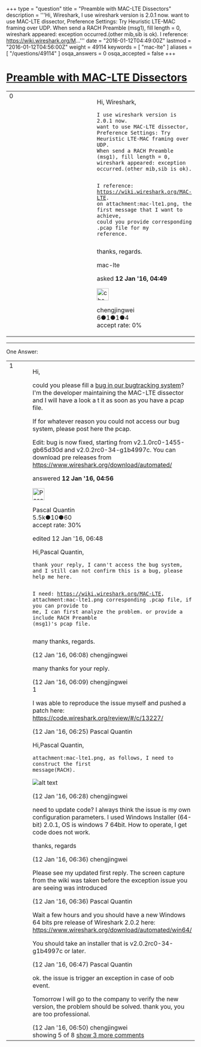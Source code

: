 +++
type = "question"
title = "Preamble with MAC-LTE Dissectors"
description = '''Hi, Wireshark, I use wireshark version is 2.0.1 now. want to use MAC-LTE dissector, Preference Settings: Try Heuristic LTE-MAC framing over UDP. When send a RACH Preamble (msg1), fill length = 0, wireshark appeared: exception occurred.(other mib,sib is ok).  I reference: https://wiki.wireshark.org/M...'''
date = "2016-01-12T04:49:00Z"
lastmod = "2016-01-12T04:56:00Z"
weight = 49114
keywords = [ "mac-lte" ]
aliases = [ "/questions/49114" ]
osqa_answers = 0
osqa_accepted = false
+++

<div class="headNormal">

# [Preamble with MAC-LTE Dissectors](/questions/49114/preamble-with-mac-lte-dissectors)

</div>

<div id="main-body">

<div id="askform">

<table id="question-table" style="width:100%;"><colgroup><col style="width: 50%" /><col style="width: 50%" /></colgroup><tbody><tr class="odd"><td style="width: 30px; vertical-align: top"><div class="vote-buttons"><div id="post-49114-score" class="post-score" title="current number of votes">0</div><div id="favorite-count" class="favorite-count"></div></div></td><td><div id="item-right"><div class="question-body"><p>Hi, Wireshark,</p><pre><code>I use wireshark version is 2.0.1 now.
want to use MAC-LTE dissector, Preference Settings: Try Heuristic LTE-MAC framing over UDP.
When send a RACH Preamble (msg1), fill length = 0, wireshark appeared: exception occurred.(other mib,sib is ok).

I reference: https://wiki.wireshark.org/MAC-LTE.
on attachment:mac-lte1.png, the first message that I want to achieve, could you provide corresponding .pcap file for my reference.</code></pre><p>thanks, regards.</p></div><div id="question-tags" class="tags-container tags">mac-lte</div><div id="question-controls" class="post-controls"></div><div class="post-update-info-container"><div class="post-update-info post-update-info-user"><p>asked <strong>12 Jan '16, 04:49</strong></p><img src="https://secure.gravatar.com/avatar/16f68527875df52e787f82dda1c04068?s=32&amp;d=identicon&amp;r=g" class="gravatar" width="32" height="32" alt="chengjingwei&#39;s gravatar image" /><p>chengjingwei<br />
<span class="score" title="6 reputation points">6</span><span title="1 badges"><span class="badge1">●</span><span class="badgecount">1</span></span><span title="1 badges"><span class="silver">●</span><span class="badgecount">1</span></span><span title="4 badges"><span class="bronze">●</span><span class="badgecount">4</span></span><br />
<span class="accept_rate" title="Rate of the user&#39;s accepted answers">accept rate:</span> <span title="chengjingwei has no accepted answers">0%</span></p></div></div><div id="comments-container-49114" class="comments-container"></div><div id="comment-tools-49114" class="comment-tools"></div><div class="clear"></div><div id="comment-49114-form-container" class="comment-form-container"></div><div class="clear"></div></div></td></tr></tbody></table>

------------------------------------------------------------------------

<div class="tabBar">

<span id="sort-top"></span>

<div class="headQuestions">

One Answer:

</div>

</div>

<span id="49116"></span>

<div id="answer-container-49116" class="answer">

<table style="width:100%;"><colgroup><col style="width: 50%" /><col style="width: 50%" /></colgroup><tbody><tr class="odd"><td style="width: 30px; vertical-align: top"><div class="vote-buttons"><div id="post-49116-score" class="post-score" title="current number of votes">1</div></div></td><td><div class="item-right"><div class="answer-body"><p>Hi,</p><p>could you please fill a <a href="https://bugs.wireshark.org/bugzilla/">bug in our bugtracking system</a>? I'm the developer maintaining the MAC-LTE dissector and I will have a look a t it as soon as you have a pcap file.</p><p>If for whatever reason you could not access our bug system, please post here the pcap.</p><p>Edit: bug is now fixed, starting from v2.1.0rc0-1455-gb65d30d and v2.0.2rc0-34-g1b4997c. You can download pre releases from <a href="https://www.wireshark.org/download/automated/">https://www.wireshark.org/download/automated/</a></p></div><div class="answer-controls post-controls"></div><div class="post-update-info-container"><div class="post-update-info post-update-info-user"><p>answered <strong>12 Jan '16, 04:56</strong></p><img src="https://secure.gravatar.com/avatar/713f24fd877861260b71ecd455018625?s=32&amp;d=identicon&amp;r=g" class="gravatar" width="32" height="32" alt="Pascal%20Quantin&#39;s gravatar image" /><p>Pascal Quantin<br />
<span class="score" title="5544 reputation points"><span>5.5k</span></span><span title="10 badges"><span class="silver">●</span><span class="badgecount">10</span></span><span title="60 badges"><span class="bronze">●</span><span class="badgecount">60</span></span><br />
<span class="accept_rate" title="Rate of the user&#39;s accepted answers">accept rate:</span> <span title="Pascal Quantin has 92 accepted answers">30%</span></p></div><div class="post-update-info post-update-info-edited"><p>edited 12 Jan '16, 06:48</p></div></div><div id="comments-container-49116" class="comments-container"><span id="49117"></span><div id="comment-49117" class="comment"><div id="post-49117-score" class="comment-score"></div><div class="comment-text"><p>Hi,Pascal Quantin,</p><pre><code>thank your reply, I cann&#39;t access the bug system, and I still can not confirm this is a bug, please help me here.

I need: https://wiki.wireshark.org/MAC-LTE, attachment:mac-lte1.png corresponding .pcap file, if you can provide to me, I can first analyze the problem.
or provide a include RACH Preamble (msg1)&#39;s pcap file.</code></pre><p>many thanks, regards.</p></div><div id="comment-49117-info" class="comment-info"><span class="comment-age">(12 Jan '16, 06:08)</span> chengjingwei</div></div><span id="49118"></span><div id="comment-49118" class="comment"><div id="post-49118-score" class="comment-score"></div><div class="comment-text"><p>many thanks for your reply.</p></div><div id="comment-49118-info" class="comment-info"><span class="comment-age">(12 Jan '16, 06:09)</span> chengjingwei</div></div><span id="49119"></span><div id="comment-49119" class="comment"><div id="post-49119-score" class="comment-score">1</div><div class="comment-text"><p>I was able to reproduce the issue myself and pushed a patch here: <a href="https://code.wireshark.org/review/#/c/13227/">https://code.wireshark.org/review/#/c/13227/</a></p></div><div id="comment-49119-info" class="comment-info"><span class="comment-age">(12 Jan '16, 06:25)</span> Pascal Quantin</div></div><span id="49120"></span><div id="comment-49120" class="comment"><div id="post-49120-score" class="comment-score"></div><div class="comment-text"><p>Hi,Pascal Quantin,</p><pre><code>attachment:mac-lte1.png, as follows, I need to construct the first message(RACH).</code></pre><p><img src="https://osqa-ask.wireshark.org/upfiles/mac-lte1_sHbaTEX.png" alt="alt text" /></p></div><div id="comment-49120-info" class="comment-info"><span class="comment-age">(12 Jan '16, 06:28)</span> chengjingwei</div></div><span id="49121"></span><div id="comment-49121" class="comment"><div id="post-49121-score" class="comment-score"></div><div class="comment-text"><p>need to update code? I always think the issue is my own configuration parameters. I used Windows Installer (64-bit) 2.0.1, OS is windows 7 64bit. How to operate, I get code does not work.</p><p>thanks, regards</p></div><div id="comment-49121-info" class="comment-info"><span class="comment-age">(12 Jan '16, 06:36)</span> chengjingwei</div></div><span id="49122"></span><div id="comment-49122" class="comment not_top_scorer"><div id="post-49122-score" class="comment-score"></div><div class="comment-text"><p>Please see my updated first reply. The screen capture from the wiki was taken before the exception issue you are seeing was introduced</p></div><div id="comment-49122-info" class="comment-info"><span class="comment-age">(12 Jan '16, 06:36)</span> Pascal Quantin</div></div><span id="49123"></span><div id="comment-49123" class="comment not_top_scorer"><div id="post-49123-score" class="comment-score"></div><div class="comment-text"><p>Wait a few hours and you should have a new Windows 64 bits pre release of Wireshark 2.0.2 here: <a href="https://www.wireshark.org/download/automated/win64/">https://www.wireshark.org/download/automated/win64/</a></p><p>You should take an installer that is v2.0.2rc0-34-g1b4997c or later.</p></div><div id="comment-49123-info" class="comment-info"><span class="comment-age">(12 Jan '16, 06:47)</span> Pascal Quantin</div></div><span id="49124"></span><div id="comment-49124" class="comment not_top_scorer"><div id="post-49124-score" class="comment-score"></div><div class="comment-text"><p>ok. the issue is trigger an exception in case of oob event.</p><p>Tomorrow I will go to the company to verify the new version, the problem should be solved. thank you, you are too professional.</p></div><div id="comment-49124-info" class="comment-info"><span class="comment-age">(12 Jan '16, 06:50)</span> chengjingwei</div></div></div><div id="comment-tools-49116" class="comment-tools"><span class="comments-showing"> showing 5 of 8 </span> <a href="#" class="show-all-comments-link">show 3 more comments</a></div><div class="clear"></div><div id="comment-49116-form-container" class="comment-form-container"></div><div class="clear"></div></div></td></tr></tbody></table>

</div>

<div class="paginator-container-left">

</div>

</div>

</div>

